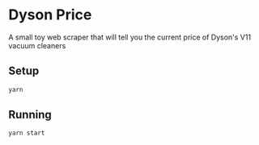 # Dyson Price
A small toy web scraper that will tell you the current price of Dyson's V11 vacuum cleaners

## Setup
```sh
yarn
```

## Running
```sh
yarn start
```